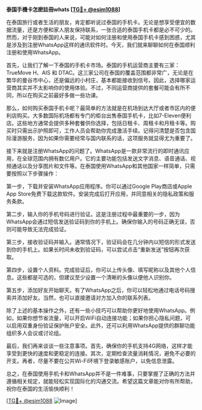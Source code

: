 **泰国手機卡怎麽註冊whats [[TG💪+ @esim1088](https://t.me/s/esim1088)]**

在泰国旅行或者生活的朋友，肯定都听说过泰国的手机卡。无论是想享受便宜的数据流量，还是方便和家人朋友保持联系，一张合适的泰国手机卡都是必不可少的。然而，对于刚到泰国的人来说，可能对如何注册和使用泰国手机卡感到困惑，尤其是涉及到注册WhatsApp这样的通讯软件时。今天，我们就来聊聊如何在泰国顺利注册和使用WhatsApp。

首先，让我们了解一下泰国的手机卡市场。泰国的手机运营商主要有三家：TrueMove H、AIS 和 DTAC。这三家公司在泰国的覆盖范围都非常广，无论是在繁华的曼谷市中心，还是偏远的小村庄，基本都能接收到信号。因此，选择哪家运营商其实并不太影响你的使用体验。不过，不同运营商提供的套餐可能会有所不同，所以在购买之前最好多做一些功课。

那么，如何购买泰国手机卡呢？最简单的方法就是在机场到达大厅或者市区内的便利店购买。大多数国际机场都有专门的柜台出售泰国手机卡，比如7-Eleven便利店。这些地方通常会提供多种套餐供你选择，包括日租卡、周租卡和月租卡等。购买时只需出示护照即可，工作人员会帮助你完成激活手续。记得问清楚是否包含国际漫游服务，因为如果你需要经常与国内联系的话，这项服务就显得尤为重要了。

接下来就是注册WhatsApp的问题了。WhatsApp是一款非常流行的即时通讯应用，在全球范围内拥有数亿用户。它的主要功能包括发送文字消息、语音通话、视频通话以及分享图片和文件等。在泰国使用WhatsApp和其他国家一样简单，只需要按照以下步骤操作：

第一步，下载并安装WhatsApp应用程序。你可以通过Google Play商店或Apple App Store免费下载这款软件。安装完成后打开应用，并同意相关的隐私政策和服务条款。

第二步，输入你的手机号码进行验证。这是注册过程中最重要的一步，因为WhatsApp会通过短信发送验证码到你的手机上。确保你输入的号码正确无误，否则可能导致无法完成验证。

第三步，接收验证码并输入。通常情况下，验证码会在几分钟内以短信的形式发送到你的手机上。如果长时间未收到验证码，可以尝试点击“重新发送”按钮再次获取。

第四步，设置个人资料。完成验证后，你可以上传头像、填写昵称以及其他个人信息。这些都是可选的，但建议至少设置一个清晰的头像以便他人识别你。

第五步，添加好友开始聊天。有了WhatsApp之后，你可以轻松地通过电话号码搜索并添加好友。当然，也可以直接邀请对方加入你的联系列表。

除了上述的基本操作之外，还有一些小技巧可以帮助你更好地使用WhatsApp。例如，如果你想节省流量，可以开启WiFi自动连接功能；如果你担心隐私问题，可以启用双重身份验证保护账户安全。此外，还可以利用WhatsApp提供的群聊功能组织多人会议或讨论组。

最后，我们再来谈谈一些注意事项。首先，确保你的手机支持4G网络，这样才能享受到更快的速度和更稳定的连接。其次，定期检查流量消耗情况，避免不必要的开支。再者，尽量不要在公共Wi-Fi环境下登录敏感账户，以免信息泄露。

总之，在泰国使用手机卡和WhatsApp并不是一件难事，只要掌握了正确的方法并遵循相关规定，就能轻松实现国际化的沟通交流。希望这篇文章能对你有所帮助，祝你在泰国的生活愉快顺利！

[[TG💪+ @esim1088](https://t.me/s/esim1088) ![Image](https://i.postimg.cc/4NQfJmqS/Snipaste-2025-05-13-00-14-12.png)]